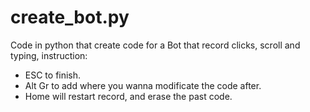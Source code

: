 # create_bot.py

Code in python that create code for a Bot that record clicks, scroll and typing, instruction:
- ESC to finish.
- Alt Gr to add where you wanna modificate the code after.
- Home will restart record, and erase the past code.
